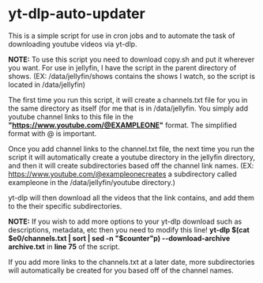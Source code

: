 # yt-dlp-auto-updater
This is a simple script for use in cron jobs and to automate the task of downloading youtube videos via yt-dlp. 

**NOTE:**
To use this script you need to download copy.sh and put it wherever you want.
For use in jellyfin, I have the script in the parent directory of shows.
(EX: /data/jellyfin/shows contains the shows I watch, so the script is located in /data/jellyfin)

The first time you run this script, it will create a channels.txt file for you in the same directory as itself (for me that is in /data/jellyfin.
You simply add youtube channel links to this file in the **"https://www.youtube.com/@EXAMPLEONE"** format. The simplified format with @ is important.

Once you add channel links to the channel.txt file, the next time you run the script it will automatically create a youtube directory in the 
jellyfin directory, and then it will create subdirectories based off the channel link names. 
(EX: https://www.youtube.com/@exampleonecreates a subdirectory called exampleone in the /data/jellyfin/youtube directory.)

yt-dlp will then download all the videos that the link contains, and add them to the their specific subdirectories.

**NOTE:**
If you wish to add more options to your yt-dlp download such as descriptions, metadata, etc then you need to modify this line!
**yt-dlp $(cat $e0/channels.txt | sort | sed -n "$counter"p) --download-archive archive.txt** in **line 75** of the script.

If you add more links to the channels.txt at a later date, more subdirectories will automatically be created for you based off of the channel names. 
